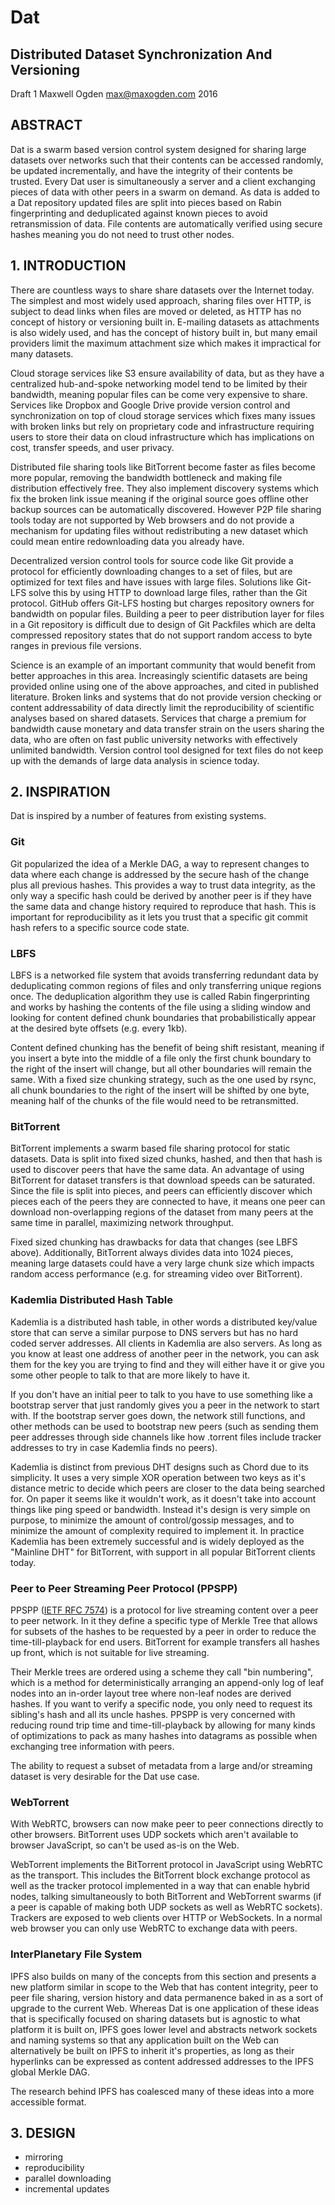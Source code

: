 # Dat

## Distributed Dataset Synchronization And Versioning

Draft 1
Maxwell Ogden
max@maxogden.com
2016

## ABSTRACT

Dat is a swarm based version control system designed for sharing large datasets over networks such that their contents can be accessed randomly, be updated incrementally, and have the integrity of their contents be trusted. Every Dat user is simultaneously a server and a client exchanging pieces of data with other peers in a swarm on demand. As data is added to a Dat repository updated files are split into pieces based on Rabin fingerprinting and deduplicated against known pieces to avoid retransmission of data. File contents are automatically verified using secure hashes meaning you do not need to trust other nodes.

## 1. INTRODUCTION

There are countless ways to share share datasets over the Internet today. The simplest and most widely used approach, sharing files over HTTP, is subject to dead links when files are moved or deleted, as HTTP has no concept of history or versioning built in. E-mailing datasets as attachments is also widely used, and has the concept of history built in, but many email providers limit the maximum attachment size which makes it impractical for many datasets.

Cloud storage services like S3 ensure availability of data, but as they have a centralized hub-and-spoke networking model tend to be limited by their bandwidth, meaning popular files can be come very expensive to share. Services like Dropbox and Google Drive provide version control and synchronization on top of cloud storage services which fixes many issues with broken links but rely on proprietary code and infrastructure requiring users to store their data on cloud infrastructure which has implications on cost, transfer speeds, and user privacy.

Distributed file sharing tools like BitTorrent become faster as files become more popular, removing the bandwidth bottleneck and making file distribution effectively free. They also implement discovery systems which fix the broken link issue meaning if the original source goes offline other backup sources can be automatically discovered. However P2P file sharing tools today are not supported by Web browsers and do not provide a mechanism for updating files without redistributing a new dataset which could mean entire redownloading data you already have.

Decentralized version control tools for source code like Git provide a protocol for efficiently downloading changes to a set of files, but are optimized for text files and have issues with large files. Solutions like Git-LFS solve this by using HTTP to download large files, rather than the Git protocol. GitHub offers Git-LFS hosting but charges repository owners for bandwidth on popular files. Building a peer to peer distribution layer for files in a Git repository is difficult due to design of Git Packfiles which are delta compressed repository states that do not support random access to byte ranges in previous file versions.

Science is an example of an important community that would benefit from better approaches in this area. Increasingly scientific datasets are being provided online using one of the above approaches, and cited in published literature. Broken links and systems that do not provide version checking or content addressability of data directly limit the reproducibility of scientific analyses based on shared datasets. Services that charge a premium for bandwidth cause monetary and data transfer strain on the users sharing the data, who are often on fast public university networks with effectively unlimited bandwidth. Version control tool designed for text files do not keep up with the demands of large data analysis in science today.

## 2. INSPIRATION

Dat is inspired by a number of features from existing systems.

### Git

Git popularized the idea of a Merkle DAG, a way to represent changes to data where each change is addressed by the secure hash of the change plus all previous hashes. This provides a way to trust data integrity, as the only way a specific hash could be derived by another peer is if they have the same data and change history required to reproduce that hash. This is important for reproducibility as it lets you trust that a specific git commit hash refers to a specific source code state.

### LBFS

LBFS is a networked file system that avoids transferring redundant data by deduplicating common regions of files and only transferring unique regions once. The deduplication algorithm they use is called Rabin fingerprinting and works by hashing the contents of the file using a sliding window and looking for content defined chunk boundaries that probabilistically appear at the desired byte offsets (e.g. every 1kb).

Content defined chunking has the benefit of being shift resistant, meaning if you insert a byte into the middle of a file only the first chunk boundary to the right of the insert will change, but all other boundaries will remain the same. With a fixed size chunking strategy, such as the one used by rsync, all chunk boundaries to the right of the insert will be shifted by one byte, meaning half of the chunks of the file would need to be retransmitted.

### BitTorrent

BitTorrent implements a swarm based file sharing protocol for static datasets. Data is split into fixed sized chunks, hashed, and then that hash is used to discover peers that have the same data. An advantage of using BitTorrent for dataset transfers is that download speeds can be saturated. Since the file is split into pieces, and peers can efficiently discover which pieces each of the peers they are connected to have, it means one peer can download non-overlapping regions of the dataset from many peers at the same time in parallel, maximizing network throughput.

Fixed sized chunking has drawbacks for data that changes (see LBFS above). Additionally, BitTorrent always divides data into 1024 pieces, meaning large datasets could have a very large chunk size which impacts random access performance (e.g. for streaming video over BitTorrent).

### Kademlia Distributed Hash Table

Kademlia is a distributed hash table, in other words a distributed key/value store that can serve a similar purpose to DNS servers but has no hard coded server addresses. All clients in Kademlia are also servers. As long as you know at least one address of another peer in the network, you can ask them for the key you are trying to find and they will either have it or give you some other people to talk to that are more likely to have it.

If you don't have an initial peer to talk to you have to use something like a bootstrap server that just randomly gives you a peer in the network to start with. If the bootstrap server goes down, the network still functions, and other methods can be used to bootstrap new peers (such as sending them peer addresses through side channels like how .torrent files include tracker addresses to try in case Kademlia finds no peers).

Kademlia is distinct from previous DHT designs such as Chord due to its simplicity. It uses a very simple XOR operation between two keys as it's distance metric to decide which peers are closer to the data being searched for. On paper it seems like it wouldn't work, as it doesn't take into account things like ping speed or bandwidth. Instead it's design is very simple on purpose, to minimize the amount of control/gossip messages, and to minimize the amount of complexity required to implement it. In practice Kademlia has been extremely successful and is widely deployed as the "Mainline DHT" for BitTorrent, with support in all popular BitTorrent clients today.

### Peer to Peer Streaming Peer Protocol (PPSPP)

PPSPP ([IETF RFC 7574](https://datatracker.ietf.org/doc/rfc7574/?include_text=1)) is a protocol for live streaming content over a peer to peer network. In it they define a specific type of Merkle Tree that allows for subsets of the hashes to be requested by a peer in order to reduce the time-till-playback for end users. BitTorrent for example transfers all hashes up front, which is not suitable for live streaming.

Their Merkle trees are ordered using a scheme they call "bin numbering", which is a method for deterministically arranging an append-only log of leaf nodes into an in-order layout tree where non-leaf nodes are derived hashes. If you want to verify a specific node, you only need to request its sibling's hash and all its uncle hashes. PPSPP is very concerned with reducing round trip time and time-till-playback by allowing for many kinds of optimizations to pack as many hashes into datagrams as possible when exchanging tree information with peers.

The ability to request a subset of metadata from a large and/or streaming dataset is very desirable for the Dat use case.

### WebTorrent

With WebRTC, browsers can now make peer to peer connections directly to other browsers. BitTorrent uses UDP sockets which aren't available to browser JavaScript, so can't be used as-is on the Web.

WebTorrent implements the BitTorrent protocol in JavaScript using WebRTC as the transport. This includes the BitTorrent block exchange protocol as well as the tracker protocol implemented in a way that can enable hybrid nodes, talking simultaneously to both BitTorrent and WebTorrent swarms (if a peer is capable of making both UDP sockets as well as WebRTC sockets). Trackers are exposed to web clients over HTTP or WebSockets. In a normal web browser you can only use WebRTC to exchange data with peers.

### InterPlanetary File System

IPFS also builds on many of the concepts from this section and presents a new platform similar in scope to the Web that has content integrity, peer to peer file sharing, version history and data permanence baked in as a sort of upgrade to the current Web. Whereas Dat is one application of these ideas that is specifically focused on sharing datasets but is agnostic to what platform it is built on, IPFS goes lower level and abstracts network sockets and naming systems so that any application built on the Web can alternatively be built on IPFS to inherit it's properties, as long as their hyperlinks can be expressed as content addressed addresses to the IPFS global Merkle DAG.

The research behind IPFS has coalesced many of these ideas into a more accessible format.

## 3. DESIGN

- mirroring
- reproducibility
- parallel downloading
- incremental updates
